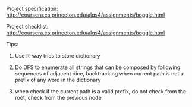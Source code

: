Project specification: http://coursera.cs.princeton.edu/algs4/assignments/boggle.html

Project checklist: http://coursera.cs.princeton.edu/algs4/assignments/boggle.html

Tips:

1. Use R-way tries to store dictionary

2. Do DFS to enumerate all strings that can be composed by following sequences of adjacent dice, backtracking
when current path is not a prefix of any word in the dictionary 

3. when check if the current path is a valid prefix, do not check from the root, check from the previous node
